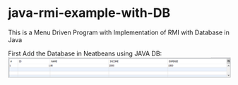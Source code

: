 # java-rmi-example-with-DB
This is a Menu Driven Program with Implementation of RMI with Database in Java

First Add the Database in Neatbeans using JAVA DB:
<img src="db.PNG">

